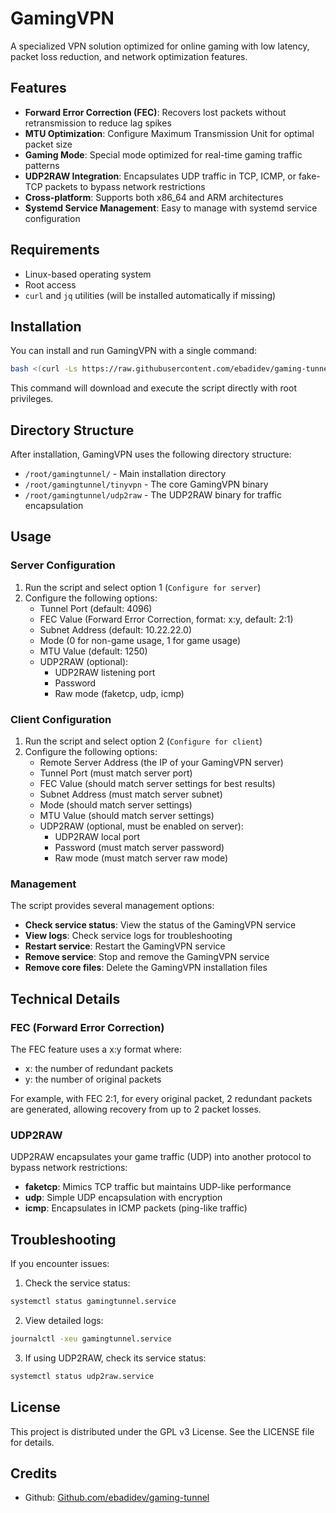 # GamingVPN


A specialized VPN solution optimized for online gaming with low latency, packet loss reduction, and network optimization features.

## Features

- **Forward Error Correction (FEC)**: Recovers lost packets without retransmission to reduce lag spikes
- **MTU Optimization**: Configure Maximum Transmission Unit for optimal packet size
- **Gaming Mode**: Special mode optimized for real-time gaming traffic patterns
- **UDP2RAW Integration**: Encapsulates UDP traffic in TCP, ICMP, or fake-TCP packets to bypass network restrictions
- **Cross-platform**: Supports both x86_64 and ARM architectures
- **Systemd Service Management**: Easy to manage with systemd service configuration

## Requirements

- Linux-based operating system
- Root access
- `curl` and `jq` utilities (will be installed automatically if missing)

## Installation

You can install and run GamingVPN with a single command:

```bash
bash <(curl -Ls https://raw.githubusercontent.com/ebadidev/gaming-tunnel/main/run.sh)
```

This command will download and execute the script directly with root privileges.

## Directory Structure

After installation, GamingVPN uses the following directory structure:
- `/root/gamingtunnel/` - Main installation directory
- `/root/gamingtunnel/tinyvpn` - The core GamingVPN binary
- `/root/gamingtunnel/udp2raw` - The UDP2RAW binary for traffic encapsulation

## Usage

### Server Configuration

1. Run the script and select option 1 (`Configure for server`)
2. Configure the following options:
   - Tunnel Port (default: 4096)
   - FEC Value (Forward Error Correction, format: x:y, default: 2:1)
   - Subnet Address (default: 10.22.22.0)
   - Mode (0 for non-game usage, 1 for game usage)
   - MTU Value (default: 1250)
   - UDP2RAW (optional):
     - UDP2RAW listening port
     - Password
     - Raw mode (faketcp, udp, icmp)

### Client Configuration

1. Run the script and select option 2 (`Configure for client`)
2. Configure the following options:
   - Remote Server Address (the IP of your GamingVPN server)
   - Tunnel Port (must match server port)
   - FEC Value (should match server settings for best results)
   - Subnet Address (must match server subnet)
   - Mode (should match server settings)
   - MTU Value (should match server settings)
   - UDP2RAW (optional, must be enabled on server):
     - UDP2RAW local port
     - Password (must match server password)
     - Raw mode (must match server raw mode)

### Management

The script provides several management options:
- **Check service status**: View the status of the GamingVPN service
- **View logs**: Check service logs for troubleshooting
- **Restart service**: Restart the GamingVPN service
- **Remove service**: Stop and remove the GamingVPN service
- **Remove core files**: Delete the GamingVPN installation files

## Technical Details

### FEC (Forward Error Correction)

The FEC feature uses a x:y format where:
- x: the number of redundant packets
- y: the number of original packets

For example, with FEC 2:1, for every original packet, 2 redundant packets are generated, allowing recovery from up to 2 packet losses.

### UDP2RAW

UDP2RAW encapsulates your game traffic (UDP) into another protocol to bypass network restrictions:
- **faketcp**: Mimics TCP traffic but maintains UDP-like performance
- **udp**: Simple UDP encapsulation with encryption
- **icmp**: Encapsulates in ICMP packets (ping-like traffic)

## Troubleshooting

If you encounter issues:

1. Check the service status:
```bash
systemctl status gamingtunnel.service
```

2. View detailed logs:
```bash
journalctl -xeu gamingtunnel.service
```

3. If using UDP2RAW, check its service status:
```bash
systemctl status udp2raw.service
```

## License

This project is distributed under the GPL v3 License. See the LICENSE file for details.

## Credits

- Github: [Github.com/ebadidev/gaming-tunnel](https://github.com/ebadidev/gaming-tunnel)
